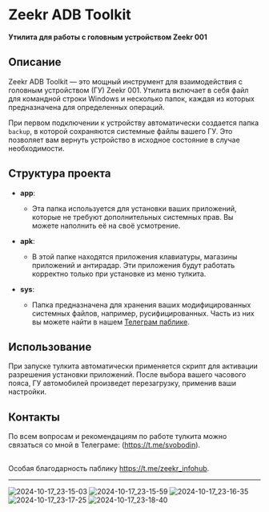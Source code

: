 
# Zeekr ADB Toolkit

<strong>Утилита для работы с головным устройством Zeekr 001</strong>

## Описание

Zeekr ADB Toolkit — это мощный инструмент для взаимодействия с головным устройством (ГУ) Zeekr 001. Утилита включает в себя файл для командной строки Windows и несколько папок, каждая из которых предназначена для определенных операций. 

При первом подключении к устройству автоматически создается папка <code>backup</code>, в которой сохраняются системные файлы вашего ГУ. Это позволяет вам вернуть устройство в исходное состояние в случае необходимости.

## Структура проекта

- <strong>app</strong>: 
  - Эта папка используется для установки ваших приложений, которые не требуют дополнительных системных прав. Вы можете наполнить её на своё усмотрение.

- <strong>apk</strong>: 
  - В этой папке находятся приложения клавиатуры, магазины приложений и антирадар. Эти приложения будут работать корректно только при установке из меню тулкита.

- <strong>sys</strong>: 
  - Папка предназначена для хранения ваших модифицированных системных файлов, например, русифицированных. Часть из них вы можете найти в нашем [Телеграм паблике](https://t.me/zeekr_infohub).

## Использование

При запуске тулкита автоматически применяется скрипт для активации разрешения установки приложений. После выбора вашего часового пояса, ГУ автомобилей произведет перезагрузку, применив ваши настройки.

## Контакты

По всем вопросам и рекомендациям по работе тулкита можно связаться со мной в Телеграме: (https://t.me/svobodin).

##

Особая благодарность паблику https://t.me/zeekr_infohub.

---


![2024-10-17_23-15-03](https://github.com/user-attachments/assets/c9687e14-99f2-4050-a4b8-0ab9abc6d664)
![2024-10-17_23-15-59](https://github.com/user-attachments/assets/0d717bd0-c3cf-4e84-af34-1530cadaf802)
![2024-10-17_23-16-35](https://github.com/user-attachments/assets/8afc4e74-18ed-4bd3-b840-708fe493b255)
![2024-10-17_23-17-25](https://github.com/user-attachments/assets/dda19378-87d9-43ef-89c7-bbba0d4de4c3)
![2024-10-17_23-18-40](https://github.com/user-attachments/assets/9cdc9c5a-e9a8-4df1-a21b-ce34c24feec1)
